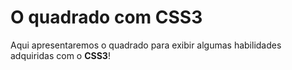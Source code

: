 # O quadrado com CSS3
 Aqui apresentaremos o quadrado para exibir algumas habilidades adquiridas com o **CSS3**!
